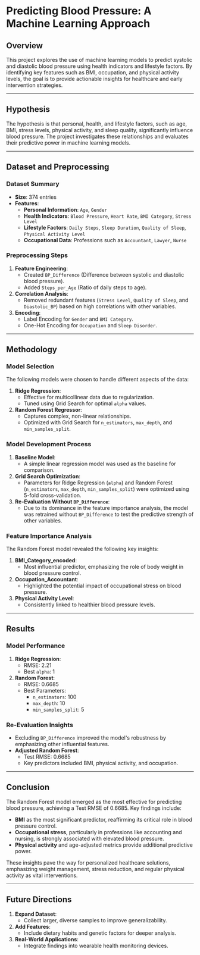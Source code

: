 # Predicting Blood Pressure: A Machine Learning Approach

## Overview
This project explores the use of machine learning models to predict systolic and diastolic blood pressure using health indicators and lifestyle factors. By identifying key features such as BMI, occupation, and physical activity levels, the goal is to provide actionable insights for healthcare and early intervention strategies.

---

## Hypothesis
The hypothesis is that personal, health, and lifestyle factors, such as age, BMI, stress levels, physical activity, and sleep quality, significantly influence blood pressure. The project investigates these relationships and evaluates their predictive power in machine learning models.

---

## Dataset and Preprocessing

### Dataset Summary
- **Size**: 374 entries
- **Features**:
  - **Personal Information**: `Age`, `Gender`
  - **Health Indicators**: `Blood Pressure`, `Heart Rate`, `BMI Category`, `Stress Level`
  - **Lifestyle Factors**: `Daily Steps`, `Sleep Duration`, `Quality of Sleep`, `Physical Activity Level`
  - **Occupational Data**: Professions such as `Accountant`, `Lawyer`, `Nurse`

### Preprocessing Steps
1. **Feature Engineering**:
   - Created `BP_Difference` (Difference between systolic and diastolic blood pressure).
   - Added `Steps_per_Age` (Ratio of daily steps to age).
2. **Correlation Analysis**:
   - Removed redundant features (`Stress Level`, `Quality of Sleep`, and `Diastolic_BP`) based on high correlations with other variables.
3. **Encoding**:
   - Label Encoding for `Gender` and `BMI Category`.
   - One-Hot Encoding for `Occupation` and `Sleep Disorder`.

---

## Methodology

### Model Selection
The following models were chosen to handle different aspects of the data:
1. **Ridge Regression**:
   - Effective for multicollinear data due to regularization.
   - Tuned using Grid Search for optimal `alpha` values.
2. **Random Forest Regressor**:
   - Captures complex, non-linear relationships.
   - Optimized with Grid Search for `n_estimators`, `max_depth`, and `min_samples_split`.

### Model Development Process
1. **Baseline Model**:
   - A simple linear regression model was used as the baseline for comparison.
2. **Grid Search Optimization**:
   - Parameters for Ridge Regression (`alpha`) and Random Forest (`n_estimators`, `max_depth`, `min_samples_split`) were optimized using 5-fold cross-validation.
3. **Re-Evaluation Without `BP_Difference`**:
   - Due to its dominance in the feature importance analysis, the model was retrained without `BP_Difference` to test the predictive strength of other variables.

### Feature Importance Analysis
The Random Forest model revealed the following key insights:
1. **BMI_Category_encoded**:
   - Most influential predictor, emphasizing the role of body weight in blood pressure control.
2. **Occupation_Accountant**:
   - Highlighted the potential impact of occupational stress on blood pressure.
3. **Physical Activity Level**:
   - Consistently linked to healthier blood pressure levels.

---

## Results

### Model Performance
1. **Ridge Regression**:
   - RMSE: 2.21
   - Best `alpha`: 1
2. **Random Forest**:
   - RMSE: 0.6685
   - Best Parameters:
     - `n_estimators`: 100
     - `max_depth`: 10
     - `min_samples_split`: 5

### Re-Evaluation Insights
- Excluding `BP_Difference` improved the model's robustness by emphasizing other influential features.
- **Adjusted Random Forest**:
  - Test RMSE: 0.6685
  - Key predictors included BMI, physical activity, and occupation.

---

## Conclusion
The Random Forest model emerged as the most effective for predicting blood pressure, achieving a Test RMSE of 0.6685. Key findings include:
- **BMI** as the most significant predictor, reaffirming its critical role in blood pressure control.
- **Occupational stress**, particularly in professions like accounting and nursing, is strongly associated with elevated blood pressure.
- **Physical activity** and age-adjusted metrics provide additional predictive power.

These insights pave the way for personalized healthcare solutions, emphasizing weight management, stress reduction, and regular physical activity as vital interventions.

---

## Future Directions
1. **Expand Dataset**:
   - Collect larger, diverse samples to improve generalizability.
2. **Add Features**:
   - Include dietary habits and genetic factors for deeper analysis.
3. **Real-World Applications**:
   - Integrate findings into wearable health monitoring devices.

